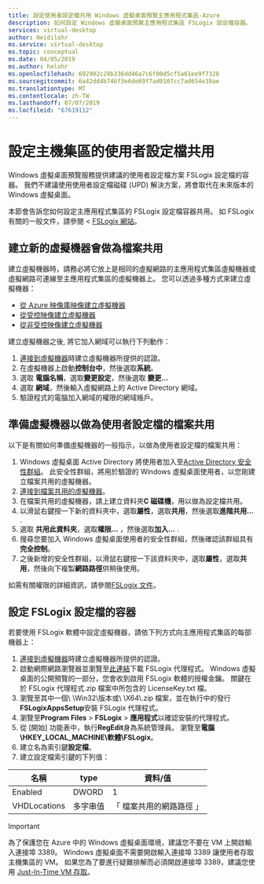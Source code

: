 ```yaml
---
title: 設定使用者設定檔共用 Windows 虛擬桌面預覽主應用程式集區-Azure
description: 如何設定 Windows 虛擬桌面預覽主應用程式集區 FSLogix 設定檔容器。
services: virtual-desktop
author: Heidilohr
ms.service: virtual-desktop
ms.topic: conceptual
ms.date: 04/05/2019
ms.author: helohr
ms.openlocfilehash: 692902c28b336dd46a7c6f00d5cf5a61ee9f7328
ms.sourcegitcommit: 6a42dd4b746f3e6de69f7ad0107cc7ad654e39ae
ms.translationtype: MT
ms.contentlocale: zh-TW
ms.lasthandoff: 07/07/2019
ms.locfileid: "67619112"
---
```

# <a name="set-up-a-user-profile-share-for-a-host-pool"></a>設定主機集區的使用者設定檔共用

Windows 虛擬桌面預覽服務提供建議的使用者設定檔方案 FSLogix 設定檔的容器。 我們不建議使用使用者設定檔磁碟 (UPD) 解決方案，將會取代在未來版本的 Windows 虛擬桌面。

本節會告訴您如何設定主應用程式集區的 FSLogix 設定檔容器共用。 如 FSLogix 有關的一般文件，請參閱 < [FSLogix 網站](https://docs.fslogix.com/)。

## <a name="create-a-new-virtual-machine-that-will-act-as-a-file-share"></a>建立新的虛擬機器會做為檔案共用

建立虛擬機器時，請務必將它放上是相同的虛擬網路的主應用程式集區虛擬機器或虛擬網路可連線至主應用程式集區的虛擬機器上。 您可以透過多種方式來建立虛擬機器：

- [從 Azure 映像庫映像建立虛擬機器](https://docs.microsoft.com/azure/virtual-machines/windows/quick-create-portal#create-virtual-machine)
- [從受控映像建立虛擬機器](https://docs.microsoft.com/azure/virtual-machines/windows/create-vm-generalized-managed)
- [從非受控映像建立虛擬機器](https://github.com/Azure/azure-quickstart-templates/tree/master/101-vm-from-user-image)

建立虛擬機器之後, 將它加入網域可以執行下列動作：

1. [連接到虛擬機器](https://docs.microsoft.com/azure/virtual-machines/windows/quick-create-portal#connect-to-virtual-machine)時建立虛擬機器所提供的認證。
2. 在虛擬機器上啟動**控制台中**，然後選取**系統**。
3. 選取 **電腦名稱**，選取**變更設定**，然後選取 **變更...**
4. 選取 **網域**，然後輸入虛擬網路上的 Active Directory 網域。
5. 驗證程式的電腦加入網域的權限的網域帳戶。

## <a name="prepare-the-virtual-machine-to-act-as-a-file-share-for-user-profiles"></a>準備虛擬機器以做為使用者設定檔的檔案共用

以下是有關如何準備虛擬機器的一般指示，以做為使用者設定檔的檔案共用：

1. Windows 虛擬桌面 Active Directory 將使用者加入至[Active Directory 安全性群組](https://docs.microsoft.com/windows/security/identity-protection/access-control/active-directory-security-groups)。 此安全性群組，將用於驗證的 Windows 虛擬桌面使用者，以您剛建立檔案共用的虛擬機器。
2. [連接到檔案共用的虛擬機器](https://docs.microsoft.com/azure/virtual-machines/windows/quick-create-portal#connect-to-virtual-machine)。
3. 在檔案共用的虛擬機器，請上建立資料夾**C 磁碟機**，用以做為設定檔共用。
4. 以滑鼠右鍵按一下新的資料夾中，選取**屬性**，選取**共用**，然後選取**進階共用...** .
5. 選取 **共用此資料夾**，選取**權限...** ，然後選取**加入...** .
6. 搜尋您要加入 Windows 虛擬桌面使用者的安全性群組，然後確認該群組具有**完全控制**。
7. 之後新增的安全性群組，以滑鼠右鍵按一下該資料夾中，選取**屬性**，選取**共用**，然後向下複製**網路路徑**供稍後使用。

如需有關權限的詳細資訊，請參閱[FSLogix 文件](https://docs.fslogix.com/display/20170529/Requirements%2B-%2BProfile%2BContainers)。

## <a name="configure-the-fslogix-profile-container"></a>設定 FSLogix 設定檔的容器

若要使用 FSLogix 軟體中設定虛擬機器，請依下列方式向主應用程式集區的每部機器上：

1. [連接到虛擬機器](https://docs.microsoft.com/azure/virtual-machines/windows/quick-create-portal#connect-to-virtual-machine)時建立虛擬機器所提供的認證。
2. 啟動網際網路瀏覽器並瀏覽至[此連結](https://go.microsoft.com/fwlink/?linkid=2084562)下載 FSLogix 代理程式。 Windows 虛擬桌面的公開預覽的一部分，您會收到啟用 FSLogix 軟體的授權金鑰。 關鍵在於 FSLogix 代理程式.zip 檔案中所包含的 LicenseKey.txt 檔。
3. 瀏覽至其中一個\\ \\Win32\\版本或\\ \\X64\\.zip 檔案，並在執行中的發行**FSLogixAppsSetup**安裝 FSLogix 代理程式。
4. 瀏覽至**Program Files** > **FSLogix** > **應用程式**以確認安裝的代理程式。
5. 從 [開始] 功能表中，執行**RegEdit**身為系統管理員。 瀏覽至**電腦\\HKEY_LOCAL_MACHINE\\軟體\\FSLogix**。
6. 建立名為索引鍵**設定檔**。
7. 建立設定檔索引鍵的下列值：

| 名稱                | type               | 資料/值                        |
|---------------------|--------------------|-----------------------------------|
| Enabled             | DWORD              | 1                                 |
| VHDLocations        | 多字串值 | 「 檔案共用的網路路徑 」     |

>[!IMPORTANT]
>為了保護您在 Azure 中的 Windows 虛擬桌面環境，建議您不要在 VM 上開啟輸入連接埠 3389。 Windows 虛擬桌面不需要開啟輸入連接埠 3389 讓使用者存取主機集區的 VM。 如果您為了要進行疑難排解而必須開啟連接埠 3389，建議您使用 [Just-In-Time VM 存取](https://docs.microsoft.com/azure/security-center/security-center-just-in-time)。